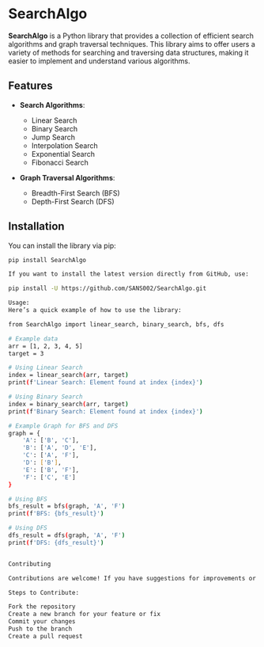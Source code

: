 # SearchAlgo

**SearchAlgo** is a Python library that provides a collection of efficient search algorithms and graph traversal techniques. This library aims to offer users a variety of methods for searching and traversing data structures, making it easier to implement and understand various algorithms.

## Features

- **Search Algorithms**:
  - Linear Search
  - Binary Search
  - Jump Search
  - Interpolation Search
  - Exponential Search
  - Fibonacci Search

- **Graph Traversal Algorithms**:
  - Breadth-First Search (BFS)
  - Depth-First Search (DFS)

## Installation ##

You can install the library via pip:

```bash
pip install SearchAlgo

If you want to install the latest version directly from GitHub, use:

pip install -U https://github.com/SANS002/SearchAlgo.git

Usage:
Here’s a quick example of how to use the library:

from SearchAlgo import linear_search, binary_search, bfs, dfs

# Example data
arr = [1, 2, 3, 4, 5]
target = 3

# Using Linear Search
index = linear_search(arr, target)
print(f'Linear Search: Element found at index {index}')

# Using Binary Search
index = binary_search(arr, target)
print(f'Binary Search: Element found at index {index}')

# Example Graph for BFS and DFS
graph = {
    'A': ['B', 'C'],
    'B': ['A', 'D', 'E'],
    'C': ['A', 'F'],
    'D': ['B'],
    'E': ['B', 'F'],
    'F': ['C', 'E']
}

# Using BFS
bfs_result = bfs(graph, 'A', 'F')
print(f'BFS: {bfs_result}')

# Using DFS
dfs_result = dfs(graph, 'A', 'F')
print(f'DFS: {dfs_result}')


Contributing

Contributions are welcome! If you have suggestions for improvements or new features, please open an issue or submit a pull request.

Steps to Contribute:

Fork the repository
Create a new branch for your feature or fix
Commit your changes
Push to the branch
Create a pull request